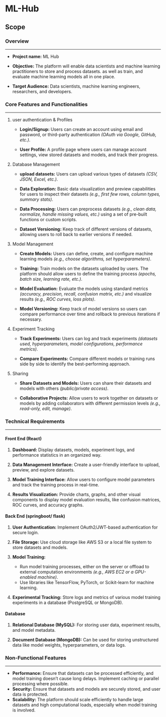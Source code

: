 # ML-Hub
## Scope
### Overview
---
* __Project name:__ ML Hub
* __Objective:__ The platform will enable data scientists and machine learning practitioners to store and process datasets. as well as train, and evaluate machine learning models all in one place.

* __Target Audience:__ Data scientists, machine learning engineers, researchers, and developers.
### Core Features and Functionalities
---
1. user authentication & Profiles
    * __Login/Signup:__ Users can create an account using email and password, or third-party authentication _(OAuth via Google, GitHub, etc.)_.
    
    * __User Profile:__ A profile page where users can manage account settings, view stored datasets and models, and track their progress.
1. Database Management
    * __upload datasets:__ Users can upload various types of datasets _(CSV, JSON, Excel, etc.)_.
    * __Data Exploration:__ Basic data visualization and preview capabilities for users to inspect their datasets _(e.g., first few rows, column types, summary stats)_.
    * __Data Processing:__ Users can preprocess datasets _(e.g., clean data, normalize, handle missing values, etc.)_ using a set of pre-built functions or custom scripts.
  
    * __Dataset Versioning:__ Keep track of different versions of datasets, allowing users to roll back to earlier versions if needed.
2. Model Management
    * __Create Models:__ Users can define, create, and configure machine learning models _(e.g., choose algorithms, set hyperparameters)_.
    * __Training:__ Train models on the datasets uploaded by users. The platform should allow users to define the training process _(epochs, batch size, learning rate, etc.)_.
    * __Model Evaluation:__ Evaluate the models using standard metrics _(accuracy, precision, recall, confusion matrix, etc.)_ and visualize results _(e.g., ROC curves, loss plots)_.
    
    * __Model Versioning:__ Keep track of model versions so users can compare performance over time and rollback to previous iterations if necessary.
   
3. Experiment Tracking
    * __Track Experiments:__ Users can log and track experiments _(datasets used, hyperparameters, model configurations, performance metrics)_.
    
    * __Compare Experiments:__ Compare different models or training runs side by side to identify the best-performing approach.
4. Sharing
    * __Share Datasets and Models:__ Users can share their datasets and models with others _(public/private access)_.
    
    * __Collaborative Projects:__ Allow users to work together on datasets or models by adding collaborators with different permission levels _(e.g., read-only, edit, manage)_.

### Technical Requirements
---
#### Front End (React)
1. __Dashboard:__ Display datasets, models, experiment logs, and performance statistics in an organized way.
1. __Data Management Interface:__ Create a user-friendly interface to upload, preview, and explore datasets.
1. __Model Training Interface:__ Allow users to configure model parameters and track the training process in real-time.

1. __Results Visualization:__ Provide charts, graphs, and other visual components to display model evaluation results, like confusion matrices, ROC curves, and accuracy graphs.

#### Back End (springboot/ flask)
1. __User Authentication:__ Implement OAuth2/JWT-based authentication for secure login.
2. __File Storage:__ Use cloud storage like AWS S3 or a local file system to store datasets and models.
3. __Model Training:__
    * Run model training processes, either on the server or offload to external computation environments _(e.g., AWS EC2 or a GPU-enabled machine)_.
    * Use libraries like TensorFlow, PyTorch, or Scikit-learn for machine learning.

4. __Experimental Tracking:__ Store logs and metrics of various model training experiments in a database (PostgreSQL or MongoDB).

#### Database
1. __Relational Database (MySQL):__ For storing user data, experiment results, and model metadata.

2. __Document Database (MongoDB):__ Can be used for storing unstructured data like model weights, hyperparameters, or data logs.

### Non-Functional Features
---
* __Performance:__ Ensure that datasets can be processed efficiently, and model training doesn’t cause long delays. Implement caching or parallel processing where possible.
* __Security:__ Ensure that datasets and models are securely stored, and user data is protected.
* __Scalability:__ The platform should scale efficiently to handle large datasets and high computational loads, especially when model training is involved.
